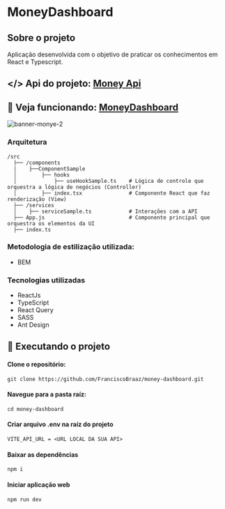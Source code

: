 # MoneyDashboard

## Sobre o projeto
Aplicação desenvolvida com o objetivo de praticar os conhecimentos em React e Typescript.

## </> Api do projeto: [Money Api](https://github.com/FranciscoBraaz/money-api)

##  🔽 Veja funcionando: [MoneyDashboard](https://moneydashboard-project.netlify.app/login)

![banner-monye-2](https://github.com/user-attachments/assets/93676cfc-1f8e-483d-bcd4-a3404791ba2a)

### Arquitetura

```
/src
  ├── /components
  |    ├──ComponentSample
  │        ├── hooks
  │            ├── useHookSample.ts    # Lógica de controle que orquestra a lógica de negócios (Controller)
  │        ├── index.tsx               # Componente React que faz renderização (View)    
  ├── /services
  │    ├── serviceSample.ts            # Interações com a API
  ├── App.js                           # Componente principal que orquestra os elementos da UI
  ├── index.ts 
```

### Metodologia de estilização utilizada:
- BEM

### Tecnologias utilizadas
- ReactJs
- TypeScript
- React Query
- SASS
- Ant Design

## 👷  Executando o projeto
 #### Clone o repositório:
  ```
  git clone https://github.com/FranciscoBraaz/money-dashboard.git
  ```  
#### Navegue para a pasta raíz:
```
cd money-dashboard
```
#### Criar arquivo .env na raíz do projeto
```
VITE_API_URL = <URL LOCAL DA SUA API> 
```
#### Baixar as dependências
```
npm i 
```
#### Iniciar aplicação web
```
npm run dev
```
